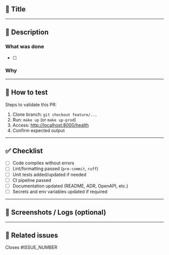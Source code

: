 ## 🔖 Title
<!-- Use Conventional Commits style, e.g.: 
feat(auth): add login endpoint
chore(docker): setup multi-stage build and compose profiles -->

---

## 📝 Description

### What was done
- [ ] <!-- List key changes here -->

### Why
<!-- Explain the motivation / problem solved -->

---

## 🚀 How to test
Steps to validate this PR:
1. Clone branch: `git checkout feature/...`
2. Run: `make up` (or `make up-prod`)
3. Access: [http://localhost:8000/health](http://localhost:8000/health)
4. Confirm expected output

---

## ✅ Checklist
- [ ] Code compiles without errors
- [ ] Lint/formatting passed (`pre-commit`, `ruff`)
- [ ] Unit tests added/updated if needed
- [ ] CI pipeline passed
- [ ] Documentation updated (README, ADR, OpenAPI, etc.)
- [ ] Secrets and env variables updated if required

---

## 📸 Screenshots / Logs (optional)
<!-- Add images, curl output, or logs if it helps the reviewer -->

---

## 📂 Related issues
Closes #ISSUE_NUMBER